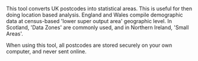 This tool converts UK postcodes into statistical areas. This is useful for then doing location based analysis. England and Wales compile demographic data at census-based 'lower super output area' geographic level. In Scotland, 'Data Zones' are commonly used, and in Northern Ireland, 'Small Areas'.

When using this tool, all postcodes are stored securely on your own computer, and never sent online.
